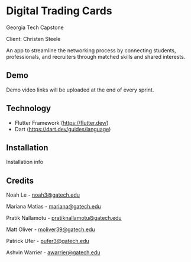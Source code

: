 # Digital Trading Cards
Georgia Tech Capstone

Client: Christen Steele

An app to streamline the networking process by connecting students, professionals, and recruiters through matched skills and shared interests.

## Demo
Demo video links will be uploaded at the end of every sprint.

## Technology
- Flutter Framework (https://flutter.dev/)
- Dart (https://dart.dev/guides/language)

## Installation
Installation info

## Credits
Noah Le - noah3@gatech.edu

Mariana Matias - mariana@gatech.edu

Pratik Nallamotu - pratiknallamotu@gatech.edu

Matt Oliver - moliver39@gatech.edu

Patrick Ufer - pufer3@gatech.edu

Ashvin Warrier - awarrier@gatech.edu
